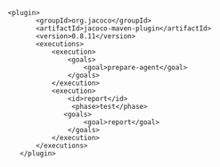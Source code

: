          <plugin>
				<groupId>org.jacoco</groupId>
				<artifactId>jacoco-maven-plugin</artifactId>
				<version>0.8.11</version>
				<executions>
					<execution>
						<goals>
							<goal>prepare-agent</goal>
						</goals>
					</execution>
					<execution>
						<id>report</id> 
						 <phase>test</phase>
                       <goals>
							<goal>report</goal>
						</goals>
					</execution>
				</executions>
			</plugin>
